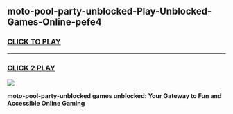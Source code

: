 
## moto-pool-party-unblocked-Play-Unblocked-Games-Online-pefe4
<h3>
<a href="https://premium76.site?title=moto-pool-party-unblocked&ref=25A">CLICK TO PLAY</a></h3>
<hr>

<h3>
<a href="https://premium76.site?title=moto-pool-party-unblocked&ref=25A">CLICK 2 PLAY</a>
  
</h3>

<a href="https://premium76.site?title=moto-pool-party-unblocked&ref=25A"><img src="https://clearcache.store/games.png"></a>


**moto-pool-party-unblocked games unblocked: Your Gateway to Fun and Accessible Online Gaming**
